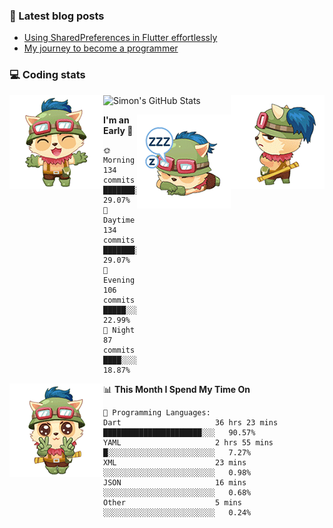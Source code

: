 ### 📘 Latest blog posts

<!-- BLOG-POST-LIST:START -->
- [Using SharedPreferences in Flutter effortlessly](http://blog.codingteemo.me/2020/07/15/Using-SharedPreferences-in-Flutter-effortlessly/)
- [My journey to become a programmer](http://blog.codingteemo.me/2018/07/14/My-journey-to-become-a-programmer/)
<!-- BLOG-POST-LIST:END -->

### 💻 Coding stats
<img align="right" src="https://raw.githubusercontent.com/simonpham/simonpham/master/assets/images/6kiur.gif" >


<img align="left" src="https://raw.githubusercontent.com/simonpham/simonpham/master/assets/images/5kiur.gif" >

![Simon's GitHub Stats](https://github-readme-stats-obu2qdcs2.vercel.app/api?username=simonpham)

<img align="right" src="https://raw.githubusercontent.com/simonpham/simonpham/master/assets/images/4kiur.gif" >

<!--START_SECTION:waka-->
**I'm an Early 🐤** 

```text
🌞 Morning    134 commits    ███████░░░░░░░░░░░░░░░░░░   29.07% 
🌆 Daytime    134 commits    ███████░░░░░░░░░░░░░░░░░░   29.07% 
🌃 Evening    106 commits    █████░░░░░░░░░░░░░░░░░░░░   22.99% 
🌙 Night      87 commits     ████░░░░░░░░░░░░░░░░░░░░░   18.87%

```


<img align="left" src="https://raw.githubusercontent.com/simonpham/simonpham/master/assets/images/19kiur.gif" >📊 **This Month I Spend My Time On** 

```text
💬 Programming Languages: 
Dart                     36 hrs 23 mins      ██████████████████████░░░   90.57% 
YAML                     2 hrs 55 mins       █░░░░░░░░░░░░░░░░░░░░░░░░   7.27% 
XML                      23 mins             ░░░░░░░░░░░░░░░░░░░░░░░░░   0.98% 
JSON                     16 mins             ░░░░░░░░░░░░░░░░░░░░░░░░░   0.68% 
Other                    5 mins              ░░░░░░░░░░░░░░░░░░░░░░░░░   0.24%

```


<!--END_SECTION:waka-->
